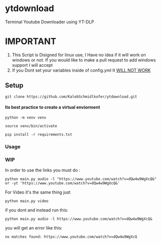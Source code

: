# ytdownload
Terminal Youtube Downloader using YT-DLP
# IMPORTANT
1. This Script is Disigned for linux use, I Have no idea if it will work on windows or not. If you would like to make a pull request to add windows support I will accept  
2. If you Dont set your variables inside of config.yml It <ins>WILL NOT WORK</ins>
## Setup
    git clone https://github.com/KalebSchmidlkofer/ytdownload.git
#### Its best practice to create a virtual enviorment
    python -m venv venv
    
    source venv/bin/activate

    pip install -r requirements.txt
    
### Usage
### WIP
In order to use the links you must do :

    python main.py audio -l "https://www.youtube.com/watch?v=dQw4w9WgXcQ&" or -yt 'https://www.youtube.com/watch?v=dQw4w9WgXcQ&'

For Video it's the same thing just 

    python main.py video

if you dont and instead run this:

    python main.py audio -l https://www.youtube.com/watch?v=dQw4w9WgXcQ&

you will get an error like this:

    no matches found: https://www.youtube.com/watch?v=dQw4w9WgXcQ

